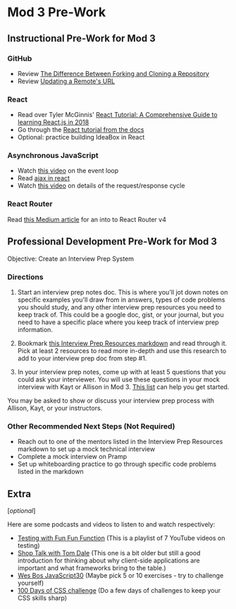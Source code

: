 # Mod 3 Pre-Work

## Instructional Pre-Work for Mod 3

### GitHub

* Review [The Difference Between Forking and Cloning a Repository](https://github.community/t5/Support-Series/The-difference-between-forking-and-cloning-a-repository/ba-p/1372)
* Review [Updating a Remote's URL](https://help.github.com/en/articles/changing-a-remotes-url)

### React

* Read over Tyler McGinnis' [React Tutorial: A Comprehensive Guide to learning React.js in 2018](https://tylermcginnis.com/reactjs-tutorial-a-comprehensive-guide-to-building-apps-with-react/)
* Go through the [React tutorial from the docs](https://reactjs.org/tutorial/tutorial.html)
* Optional: practice building IdeaBox in React

### Asynchronous JavaScript

* Watch [this video](https://www.youtube.com/watch?v=8aGhZQkoFbQ) on the event loop
* Read [ajax in react](https://reactjs.org/docs/faq-ajax.html)
* Watch [this video](https://www.youtube.com/watch?v=eesqK59rhGA) on details of the request/response cycle

### React Router

Read [this Medium article](https://medium.com/@pshrmn/a-simple-react-router-v4-tutorial-7f23ff27adf) for an into to React Router v4 

## Professional Development Pre-Work for Mod 3

Objective: Create an Interview Prep System

### Directions
1. Start an interview prep notes doc. This is where you'll jot down notes on specific examples you'll draw from in answers,  types of code problems you should study, and any other interview prep resources you need to keep track of. This could be a google doc, gist, or your journal, but you need to have a specific place where you keep track of interview prep information. 

2. Bookmark [this Interview Prep Resources markdown](https://github.com/turingschool/career-development-curriculum/blob/master/module_four/interview_prep_resources.md) and read through it. Pick at least 2 resources to read more in-depth and use this research to add to your interview prep doc from step #1. 

3. In your interview prep notes, come up with at least 5 questions that you could ask your interviewer. You will use these questions in your mock interview with Kayt or Allison in Mod 3. [This list](https://github.com/yangshun/tech-interview-handbook/blob/master/non-technical/questions-to-ask.md) can help you get started.

You may be asked to show or discuss your interview prep process with Allison, Kayt, or your instructors. 

### Other Recommended Next Steps (Not Required)
* Reach out to one of the mentors listed in the Interview Prep Resources markdown to set up a mock technical interview 
* Complete a mock interview on Pramp
* Set up whiteboarding practice to go through specific code problems listed in the markdown


## Extra
[*optional*]

Here are some podcasts and videos to listen to and watch respectively:

- [Testing with Fun Fun Function](https://www.youtube.com/playlist?list=PL0zVEGEvSaeF_zoW9o66wa_UCNE3a7BEr) (This is a playlist of 7 YouTube videos on testing)
- [Shop Talk with Tom Dale](http://shoptalkshow.com/episodes/147-tom-dale/) (This one is a bit older but still a good introduction for thinking about why client-side applications are important and what frameworks bring to the table.)
- [Wes Bos JavaScript30](https://javascript30.com) (Maybe pick 5 or 10 exercises - try to challenge yourself)
- [100 Days of CSS challenge](https://100dayscss.com/) (Do a few days of challenges to keep your CSS skills sharp)

<!-- ### Redux -->

<!-- * [The New Boston Redux Tutorial](https://www.youtube.com/watch?v=DiLVAXlVYR0) -->
<!-- * [The redux tutorial from the docs](https://redux.js.org/basics/basic-tutorial) -->
